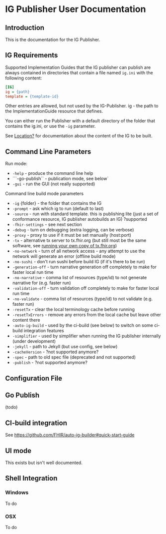 # IG Publisher User Documentation

## Introduction

This is the documentation for the IG Publisher. 

## IG Requirements

Supported Implementation Guides that the IG publisher can publish are always contained in directories that 
contain a file named ```ig.ini``` with the following content:

```ini
[IG]
ig = {path}
template = {template-id}
```
Other entries are allowed, but not used by the IG-Publisher. ig - the path to the ImplementationGuide resource 
that defines. 

You can either run the Publisher with a default directory of the folder that contains the ig.ini, or use the ```-ig``` parameter.

See [Location?](todo) for documentation about the content of the IG to be built.

## Command Line Parameters 

Run mode:
* ```-help``` - produce the command line help
* ```-go-publish`` - publication mode, see below`
* ```-gui``` - run the GUI (not really supported)

Command line build mode parameters
* ```-ig``` {folder}  - the folder that contains the IG
* ```-prompt``` - ask which ig to run (default to last)
* ```-source``` - run with standard template. this is publishing lite (just a set of conformance resource, IG publisher autobuilds an IG) ?supported
* ```-fhir-settings``` - see next section
* ```-debug``` - turn on debugging (extra logging, can be verbose) 
* ```-proxy``` - proxy to use if it must be set manually (host:port)
* ```-tx``` - alternative tx server to tx.fhir.org (but still most be the same software, see [running your own copy of tx.fhir.org](https://confluence.hl7.org/display/FHIR/Running+your+own+copy+of+tx.fhir.org))
* ```-no-network``` - turn of all network access - any attempt to use the network will generate an error (offline build mode)
* ```-no-sushi``` - don't run sushi before build IG (if it's there to be run)
* ```-generation-off``` - turn narrative generation off completely to make for faster local run time
* ```-no-narrative``` - comma list of resources (type/id) to not generate narrative for (e.g. faster run)
* ```-validation-off``` - turn validation off completely to make for faster local run time
* ```-no-validate``` -  comma list of resources (type/id) to not validate (e.g. faster run)
* ```-resetTx``` - clear the local terminology cache before running
* ```-resetTxErrors``` - remove any errors from the local cache but leave other content there
* ```-auto-ig-build``` - used by the ci-build (see below) to switch on some ci-build integration features
* ```-simplifier``` - used by simplifier when running the IG publisher internally (under development)
* ```-jekyll``` - path to Jekyll (but use config, see below)
* ```-cacheVersion``` - ?not supported anymore?
* ```-spec``` - path to old spec file (deprecated and not supported)
* ```-publish``` -  ?not supported anymore?

## Configuration File

## Go Publish

(todo)

## CI-build integration 

See https://github.com/FHIR/auto-ig-builder#quick-start-guide

## UI mode

This exists but isn't well documented. 

## Shell Integration 

### Windows 

To do

### OSX 

To do 
